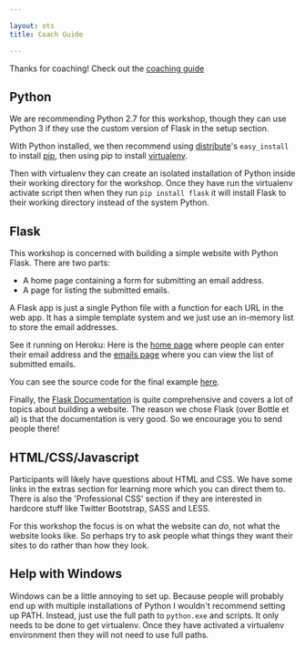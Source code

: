 ```yaml
---

layout: ots
title: Coach Guide

---
```


Thanks for coaching! Check out the [coaching guide](http://opentechschool.github.com/slides/presentations/coaching/)

## Python

We are recommending Python 2.7 for this workshop, though they can use Python 3 if they use the custom version of Flask in the setup section.

With Python installed, we then recommend using [distribute](http://pythonhosted.org/distribute/)'s `easy_install` to install [pip](https://pypi.python.org/pypi/pip), then using pip to install [virtualenv](https://pypi.python.org/pypi/virtualenv).

Then with virtualenv they can create an isolated installation of Python inside their working directory for the workshop. Once they have run the virtualenv activate script then when they run `pip install flask` it will install Flask to their working directory instead of the system Python.

## Flask

This workshop is concerned with building a simple website with Python Flask. There are two parts:

* A home page containing a form for submitting an email address.
* A page for listing the submitted emails.

A Flask app is just a single Python file with a function for each URL in the web app. It has a simple template system and we just use an in-memory list to store the email addresses.

See it running on Heroku: Here is the [home page](http://python-flask-code.herokuapp.com/) where people can enter their email address and the [emails page](http://python-flask-code.herokuapp.com/emails.html) where you can view the list of submitted emails.

You can see the source code for the final example [here](https://github.com/OpenTechSchool/python-flask-code/tree/master/core/data).

Finally, the [Flask Documentation](http://flask.pocoo.org/docs/) is quite comprehensive and covers a lot of topics about building a website. The reason we chose Flask (over Bottle et al) is that the documentation is very good. So we encourage you to send people there!

## HTML/CSS/Javascript

Participants will likely have questions about HTML and CSS. We have some links in the extras section for learning more which you can direct them to. There is also the 'Professional CSS' section if they are interested in hardcore stuff like Twitter Bootstrap, SASS and LESS.

For this workshop the focus is on what the website can _do_, not what the website looks like. So perhaps try to ask people what things they want their sites to do rather than how they look.

## Help with Windows

Windows can be a little annoying to set up. Because people will probably end up with multiple installations of Python I wouldn't recommend setting up PATH. Instead, just use the full path to `python.exe` and scripts. It only needs to be done to get virtualenv. Once they have activated a virtualenv environment then they will not need to use full paths.